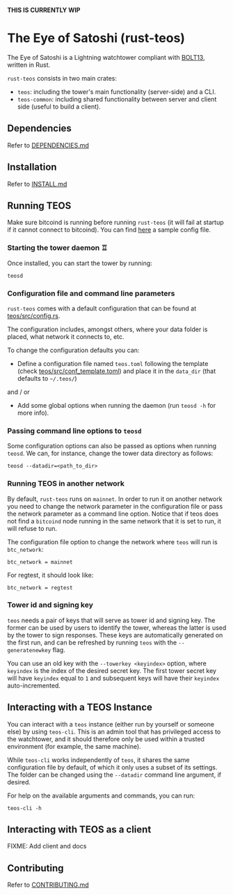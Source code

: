 **THIS IS CURRENTLY WIP**

# The Eye of Satoshi (rust-teos)

The Eye of Satoshi is a Lightning watchtower compliant with [BOLT13](https://github.com/sr-gi/bolt13), written in Rust.

`rust-teos` consists in two main crates:

- `teos`: including the tower's main functionality (server-side) and a CLI.
- `teos-common`: including shared functionality between server and client side (useful to build a client).

## Dependencies

Refer to [DEPENDENCIES.md](DEPENDENCIES.md)

## Installation
Refer to [INSTALL.md](INSTALL.md)

## Running TEOS

Make sure bitcoind is running before running `rust-teos` (it will fail at startup if it cannot connect to bitcoind). You can find
[here](DEPENDENCIES.md#installing-bitcoind) a sample config file.

### Starting the tower daemon ♖

Once installed, you can start the tower by running:

```
teosd
```

### Configuration file and command line parameters

`rust-teos` comes with a default configuration that can be found at [teos/src/config.rs](teos/src/config.rs). 

The configuration includes, amongst others, where your data folder is placed, what network it connects to, etc.

To change the configuration defaults you can:

- Define a configuration file named `teos.toml` following the template (check [teos/src/conf_template.toml](teos/src/conf_template.toml)) and place it in the `data_dir` (that defaults to `~/.teos/`)

and / or 

- Add some global options when running the daemon (run `teosd -h` for more info).

### Passing command line options to `teosd`

Some configuration options can also be passed as options when running `teosd`. We can, for instance, change the tower data directory as follows:

```
teosd --datadir=<path_to_dir>
```

### Running TEOS in another network

By default, `rust-teos` runs on `mainnet`. In order to run it on another network you need to change the network parameter in the configuration file or pass the network parameter as a command line option. Notice that if teos does not find a `bitcoind` node running in the same network that it is set to run, it will refuse to run.

The configuration file option to change the network where `teos` will run is `btc_network`:

```
btc_network = mainnet
```

For regtest, it should look like:

```
btc_network = regtest
```

### Tower id and signing key

`teos` needs a pair of keys that will serve as tower id and signing key. The former can be used by users to identify the tower, whereas the latter is used by the tower to sign responses. These keys are automatically generated on the first run, and can be refreshed by running `teos` with the `--generatenewkey` flag.

You can use an old key with the `--towerkey <keyindex>` option, where `keyindex` is the index of the desired secret key. The first tower secret key will have `keyindex` equal to `1` and subsequent keys will have their `keyindex` auto-incremented.

## Interacting with a TEOS Instance

You can interact with a `teos` instance (either run by yourself or someone else) by using `teos-cli`. This is an admin tool that has privileged access to the watchtower, and it should therefore only be used within a trusted environment (for example, the same machine).

While `teos-cli` works independently of `teos`, it shares the same configuration file by default, of which it only uses a subset of its settings. The folder can be changed using the `--datadir` command line argument, if desired.

For help on the available arguments and commands, you can run:

```
teos-cli -h
```

## Interacting with TEOS as a client

FIXME: Add client and docs

## Contributing 
Refer to [CONTRIBUTING.md](CONTRIBUTING.md)
